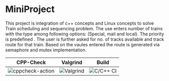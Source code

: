 # MiniProject


This project is integration of c++ concepts and Linux concepts to solve Train scheduling and sequencing problem.
The use enters number of trains with the type among following options: (Special, mail and local). The priority is predefined . The user is further asked for no. of tracks available and track route for that train. Based on the vaules entered the route is generated via semaphore and mutex implementation.

|CPP-Check|Valgrind|Build|
|---------|--------|-----|
|![cppcheck-action](https://github.com/99002688/MiniProject/workflows/cppcheck-action/badge.svg)|![Valgrind](https://github.com/99002688/MiniProject/workflows/Valgrind/badge.svg)|![C/C++ CI](https://github.com/99002688/MiniProject/workflows/C/C++%20CI/badge.svg)|
